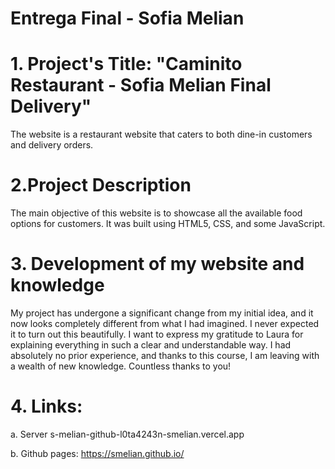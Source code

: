 # Entrega Final - Sofia Melian

# 1. Project's Title: "Caminito Restaurant - Sofia Melian Final Delivery"
The website  is a restaurant website that caters to both dine-in customers and delivery orders. 


# 2.Project Description
The main objective of this website is to showcase all the available food options for customers. It was built using HTML5, CSS, and some JavaScript.


# 3. Development of my website and knowledge
My project has undergone a significant change from my initial idea, and it now looks completely different from what I had imagined. I never expected it to turn out this beautifully. I want to express my gratitude to Laura for explaining everything in such a clear and understandable way. I had absolutely no prior experience, and thanks to this course, I am leaving with a wealth of new knowledge. Countless thanks to you!

# 4. Links:
a. Server s-melian-github-l0ta4243n-smelian.vercel.app

b. Github pages: https://smelian.github.io/
